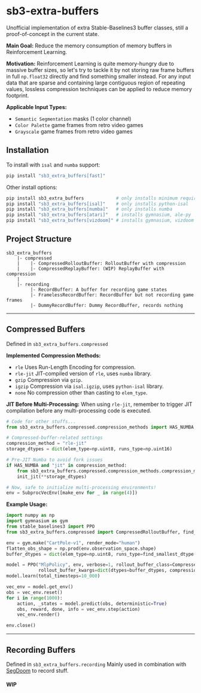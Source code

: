# sb3-extra-buffers
Unofficial implementation of extra Stable-Baselines3 buffer classes, still a proof-of-concept in the current state.

**Main Goal:**
Reduce the memory consumption of memory buffers in Reinforcement Learning.

**Motivation:**
Reinforcement Learning is quite memory-hungry due to massive buffer sizes, so let's try to tackle it by not storing raw frame buffers in full `np.float32` directly and find something smaller instead. For any input data that are sparse and containing large contiguous region of repeating values, lossless compression techniques can be applied to reduce memory footprint.

**Applicable Input Types:**
- `Semantic Segmentation` masks (1 color channel)
- `Color Palette` game frames from retro video games
- `Grayscale` game frames from retro video games
## Installation
To install with `isal` and `numba` support:
```bash
pip install "sb3_extra_buffers[fast]"
```
Other install options:
```bash
pip install sb3_extra_buffers            # only installs minimum requirements
pip install "sb3_extra_buffers[isal]"    # only installs python-isal
pip install "sb3_extra_buffers[numba]"   # only installs numba
pip install "sb3_extra_buffers[atari]"   # installs gymnasium, ale-py
pip install "sb3_extra_buffers[vizdoom]" # installs gymnasium, vizdoom
```
## Project Structure
```
sb3_extra_buffers
    |- compressed
    |    |- CompressedRolloutBuffer: RolloutBuffer with compression
    |    |- CompressedReplayBuffer: (WIP) ReplayBuffer with compression
    |
    |- recording
         |- RecordBuffer: A buffer for recording game states
         |- FramelessRecordBuffer: RecordBuffer but not recording game frames
         |- DummyRecordBuffer: Dummy RecordBuffer, records nothing
```
---
## Compressed Buffers
Defined in `sb3_extra_buffers.compressed`

**Implemented Compression Methods:**
- `rle` Uses Run-Length Encoding for compression.
- `rle-jit` JIT-compiled version of `rle`, uses `numba` library.
- `gzip` Compression via `gzip`.
- `igzip` Compression via `isal.igzip`, uses `python-isal` library.
- `none` No compression other than casting to `elem_type`.

**JIT Before Multi-Processing:**
When using `rle-jit`, remember to trigger JIT compilation before any multi-processing code is executed.
```python
# Code for other stuffs...
from sb3_extra_buffers.compressed.compression_methods import HAS_NUMBA

# Compressed-buffer-related settings
compression_method = "rle-jit"
storage_dtypes = dict(elem_type=np.uint8, runs_type=np.uint16)

# Pre-JIT Numba to avoid fork issues
if HAS_NUMBA and "jit" in compression_method:
    from sb3_extra_buffers.compressed.compression_methods.compression_methods_numba import init_jit
    init_jit(**storage_dtypes)

# Now, safe to initialize multi-processing environments!
env = SubprocVecEnv([make_env for _ in range(4)])
```

**Example Usage:**
```python
import numpy as np
import gymnasium as gym
from stable_baselines3 import PPO
from sb3_extra_buffers.compressed import CompressedRolloutBuffer, find_smallest_dtype

env = gym.make("CartPole-v1", render_mode="human")
flatten_obs_shape = np.prod(env.observation_space.shape)
buffer_dtypes = dict(elem_type=np.uint8, runs_type=find_smallest_dtype(flatten_obs_shape))

model = PPO("MlpPolicy", env, verbose=1, rollout_buffer_class=CompressedRolloutBuffer,
            rollout_buffer_kwargs=dict(dtypes=buffer_dtypes, compression_method="rle"))
model.learn(total_timesteps=10_000)

vec_env = model.get_env()
obs = vec_env.reset()
for i in range(1000):
    action, _states = model.predict(obs, deterministic=True)
    obs, reward, done, info = vec_env.step(action)
    vec_env.render()

env.close()
```
---
## Recording Buffers
Defined in `sb3_extra_buffers.recording`
Mainly used in combination with [SegDoom](https://github.com/Trenza1ore/SegDoom) to record stuff.
#### WIP
